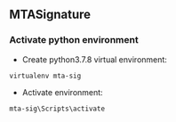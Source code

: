 ## MTASignature

### Activate python environment

- Create python3.7.8 virtual environment:

```
virtualenv mta-sig
```

- Activate environment:

```
mta-sig\Scripts\activate
```
